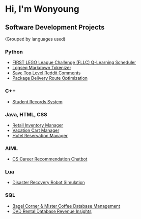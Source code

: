 # Hi, I'm Wonyoung

## Software Development Projects

(Grouped by languages used)

### Python

- [FIRST LEGO League Challenge (FLLC) Q-Learning Scheduler](https://github.com/wonyoung-jang/fllc-qlearning-scheduler)
- [Logseq Markdown Tokenizer](https://github.com/wonyoung-jang/logseq-tokenizer)
- [Save Top Level Reddit Comments](https://github.com/wonyoung-jang/top-reddit-comments)
- [Package Delivery Route Optimization](https://github.com/wonyoung-jang/package-delivery-network)

### C++

- [Student Records System](https://github.com/wonyoung-jang/Student-Record-System)

### Java, HTML, CSS

- [Retail Inventory Manager](https://github.com/wonyoung-jang/retail-inventory-manager)
- [Vacation Cart Manager](https://github.com/wonyoung-jang/vacation-cart-manager)
- [Hotel Reservation Manager](https://github.com/wonyoung-jang/Hotel-Reservation-Manager)

### AIML

- [CS Career Recommendation Chatbot](https://github.com/wonyoung-jang/cs-career-chatbot)

### Lua

- [Disaster Recovery Robot Simulation](https://github.com/wonyoung-jang/Disaster-Recovery-Robot)

### SQL

- [Bagel Corner & Mister Coffee Database Management](https://github.com/wonyoung-jang/bagel-coffee-stores)
- [DVD Rental Database Revenue Insights](https://github.com/wonyoung-jang/dvd-rental-revenue)

<!--
**wonyoung-jang/wonyoung-jang** is a ✨ _special_ ✨ repository because its `README.md` (this file) appears on your GitHub profile.

Here are some ideas to get you started:

- 🔭 I’m currently working on ...
- 🌱 I’m currently learning ...
- 👯 I’m looking to collaborate on ...
- 🤔 I’m looking for help with ...
- 💬 Ask me about ...
- 📫 How to reach me: ...
- 😄 Pronouns: ...
- ⚡ Fun fact: ...
-->
